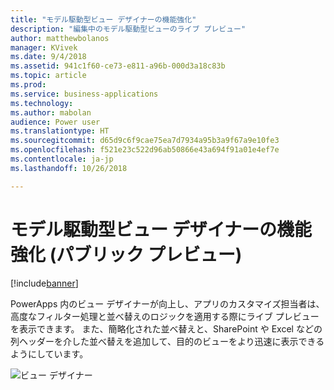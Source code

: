 ```yaml
---
title: "モデル駆動型ビュー デザイナーの機能強化"
description: "編集中のモデル駆動型ビューのライブ プレビュー"
author: matthewbolanos
manager: KVivek
ms.date: 9/4/2018
ms.assetid: 941c1f60-ce73-e811-a96b-000d3a18c83b
ms.topic: article
ms.prod: 
ms.service: business-applications
ms.technology: 
ms.author: mabolan
audience: Power user
ms.translationtype: HT
ms.sourcegitcommit: d65d9c6f9cae75ea7d7934a95b3a9f67a9e10fe3
ms.openlocfilehash: f521e23c522d96ab50866e43a694f91a01e4ef7e
ms.contentlocale: ja-jp
ms.lasthandoff: 10/26/2018

---
```

# <a name="model-driven-view-designer-enhancements-public-preview"></a>モデル駆動型ビュー デザイナーの機能強化 (パブリック プレビュー)


[!include[banner](../../includes/banner.md)]

PowerApps 内のビュー デザイナーが向上し、アプリのカスタマイズ担当者は、高度なフィルター処理と並べ替えのロジックを適用する際にライブ プレビューを表示できます。 また、簡略化された並べ替えと、SharePoint や Excel などの列ヘッダーを介した並べ替えを追加して、目的のビューをより迅速に表示できるようにしています。

![ビュー デザイナー](media/viewDesigner.png  "ビュー デザイナー")



